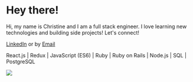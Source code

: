# Hey there!

Hi, my name is Christine and I am a full stack engineer.
I love learning new technologies and building side projects!
Let's connect!

[LinkedIn](https://www.linkedin.com/in/christineeluu/) 
or by 
[Email](mailto:christine.e.luu@gmail.com)


React.js | Redux | JavaScript (ES6) | Ruby | Ruby on Rails | Node.js | SQL | PostgreSQL

<a href="#"><img align="center" src="https://github-readme-stats.vercel.app/api?username=celuu&count_private=true&include_all_commits=true&show_icons=true&theme=dark"/></a>
<!---
celuu/celuu is a ✨ special ✨ repository because its `README.md` (this file) appears on your GitHub profile.
You can click the Preview link to take a look at your changes.
--->
